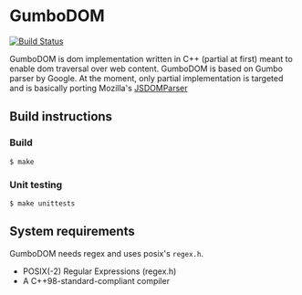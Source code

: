 # GumboDOM

[![Build Status](https://travis-ci.org/prometheansacrifice/gumbo-dom.svg?branch=master)](https://travis-ci.org/prometheansacrifice/gumbo-dom)

GumboDOM is dom implementation written in C++ (partial at first) meant to enable dom traversal over web content. GumboDOM is based on Gumbo parser by Google. At the moment, only partial implementation is targeted and is basically porting Mozilla's [JSDOMParser](https://github.com/mozilla/readability/blob/master/JSDOMParser.js)

## Build instructions

### Build

    $ make

### Unit testing

    $ make unittests

## System requirements
GumboDOM needs regex and uses posix's `regex.h`.

- POSIX(-2) Regular Expressions (regex.h)
- A C++98-standard-compliant compiler
